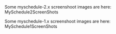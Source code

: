 Some myschedule-2.x screenshoot images are here:
MySchedule2ScreenShots

Some myschedule-1.x screenshoot images are here:
MySchedule1ScreenShots